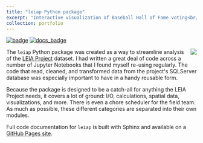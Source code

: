 ```yaml
---
title: "leiap Python package"
excerpt: "Interactive visualization of Baseball Hall of Fame voting<br/><img src='/images/leiap_logo_original.png'><br/>"
collection: portfolio
---
```


[![badge](https://img.shields.io/badge/GitHub-leiap-blue.svg?logo=github)](https://github.com/deppen8/leiap)
[![docs_badge](https://img.shields.io/website-up-down-green-red/https/shields.io.svg?label=leiap_docs&logo=github)](https://deppen8.github.io/leiap/)

<img align="right" src="/images/leiap_logo_small.png">The `leiap` Python package was created as a way to streamline analysis of the [LEIA Project](http://leiap.weebly.com/) dataset. I had written a great deal of code across a number of Jupyter Notebooks that I found myself re-using regularly. The code that read, cleaned, and transformed data from the project's SQLServer database was especially important to have in a handy reusable form.

Because the package is designed to be a catch-all for anything the LEIA Project needs, it covers a lot of ground: I/O, calculations, spatial data, visualizations, and more. There is even a chore scheduler for the field team. As much as possible, these different categories are separated into their own modules.

Full code documentation for `leiap` is built with Sphinx and available on a [GitHub Pages site](https://deppen8.github.io/leiap/).
